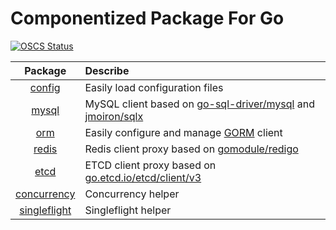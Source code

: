 # Componentized Package For Go

[![OSCS Status](https://www.oscs1024.com/platform/badge/wwwangxc/gopkg.svg?size=small)](https://www.murphysec.com/dr/c1TuOdJ62DzT0agLwg)

| Package | Describe |
| :---:| :--- |
| [config](config/README.md) | Easily load configuration files |
| [mysql](mysql/README.md) | MySQL client based on [go-sql-driver/mysql](https://github.com/go-sql-driver/mysql) and [jmoiron/sqlx](https://github.com/jmoiron/sqlx) |
| [orm](orm/README.md) | Easily configure and manage [GORM](https://github.com/go-gorm/gorm) client |
| [redis](redis/README.md) | Redis client proxy based on [gomodule/redigo](https://github.com/gomodule/redigo) |
| [etcd](etcd/README.md) | ETCD client proxy based on [go.etcd.io/etcd/client/v3](https://github.com/etcd-io/etcd/tree/main/client/v3) |
| [concurrency](concurrency/README.md) | Concurrency helper |
| [singleflight](singleflight/README.md) | Singleflight helper |
